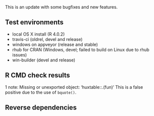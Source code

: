 
This is an update with some bugfixes and new features.


## Test environments

* local OS X install (R 4.0.2)
* travis-ci (oldrel, devel and release)
* windows on appveyor (release and stable)
* rhub for CRAN (Windows, devel; failed to build on Linux due to rhub issues)
* win-builder (devel and release)


## R CMD check results

1 note:
  Missing or unexported object: ‘huxtable::.(fun)’
This is a false positive due to the use of `bquote()`.



## Reverse dependencies

